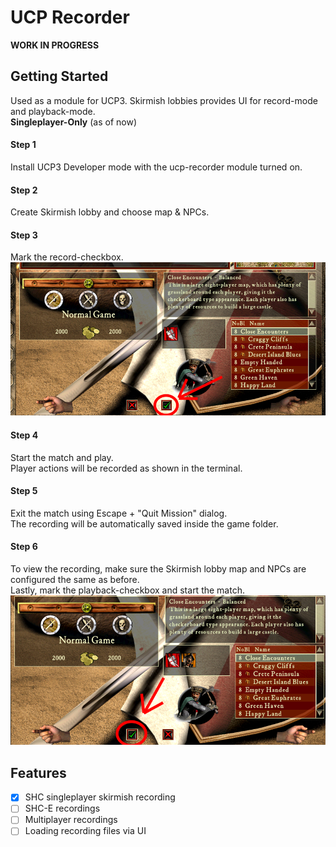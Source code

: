 # UCP Recorder 

**WORK IN PROGRESS**

## Getting Started
Used as a module for UCP3. Skirmish lobbies provides UI for record-mode and playback-mode.  
**Singleplayer-Only** (as of now)

#### Step 1
Install UCP3 Developer mode with the ucp-recorder module turned on.

#### Step 2
Create Skirmish lobby and choose map & NPCs.

#### Step 3
Mark the record-checkbox.
![record-checkbox](/img/step3.png)

#### Step 4
Start the match and play.  
Player actions will be recorded as shown in the terminal.

#### Step 5
Exit the match using Escape + "Quit Mission" dialog.  
The recording will be automatically saved inside the game folder.

#### Step 6
To view the recording, make sure the Skirmish lobby map and NPCs are configured the same as before.  
Lastly, mark the playback-checkbox and start the match.
![playback-checkbox](/img/step6.png)

## Features

- [x] SHC singleplayer skirmish recording 
- [ ] SHC-E recordings
- [ ] Multiplayer recordings
- [ ] Loading recording files via UI 